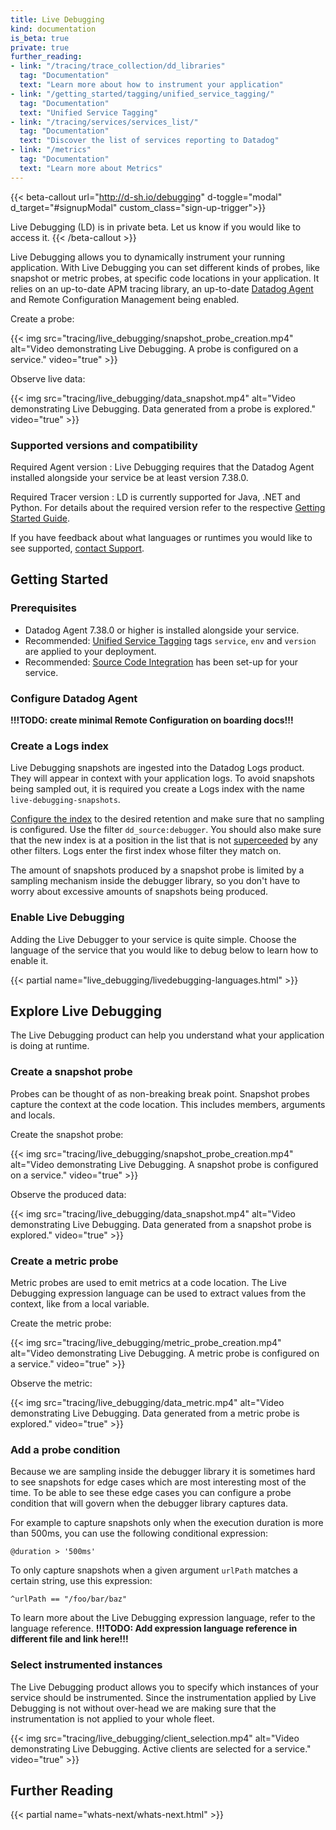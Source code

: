 ```yaml
---
title: Live Debugging
kind: documentation
is_beta: true
private: true
further_reading:
- link: "/tracing/trace_collection/dd_libraries"
  tag: "Documentation"
  text: "Learn more about how to instrument your application"
- link: "/getting_started/tagging/unified_service_tagging/"
  tag: "Documentation"
  text: "Unified Service Tagging"
- link: "/tracing/services/services_list/"
  tag: "Documentation"
  text: "Discover the list of services reporting to Datadog"
- link: "/metrics"
  tag: "Documentation"
  text: "Learn more about Metrics"
---
```


{{< beta-callout url="http://d-sh.io/debugging" d-toggle="modal" d_target="#signupModal" custom_class="sign-up-trigger">}}
<!-- **!!!TODO: create beta signup form/link!!!** -->
  Live Debugging (LD) is in private beta. Let us know if you would like to
  access it.
{{< /beta-callout >}}

Live Debugging allows you to dynamically instrument your running application.
With Live Debugging you can set different kinds of probes, like snapshot or
metric probes, at specific code locations in your application. It relies on an
up-to-date APM tracing library, an up-to-date [Datadog Agent][1] and Remote
Configuration Management being enabled.

Create a probe:

{{< img src="tracing/live_debugging/snapshot_probe_creation.mp4" alt="Video demonstrating Live Debugging. A probe is configured on a service." video="true" >}}

Observe live data:

{{< img src="tracing/live_debugging/data_snapshot.mp4" alt="Video demonstrating Live Debugging. Data generated from a probe is explored." video="true" >}}

### Supported versions and compatibility

Required Agent version
: Live Debugging requires that the Datadog Agent installed alongside your
service be at least version 7.38.0.

Required Tracer version
: LD is currently supported for Java, .NET and Python. For details about the
required version refer to the respective [Getting Started Guide][2].

<div class="alert alert-info">
If you have feedback about what languages or runtimes you would like to see
supported, <a href="/help/">contact Support</a>.
</div>

## Getting Started

### Prerequisites

- Datadog Agent 7.38.0 or higher is installed alongside your service.
- Recommended: [Unified Service Tagging][3] tags `service`, `env` and `version`
  are applied to your deployment.
- Recommended: [Source Code Integration][4] has been set-up for your service.

### Configure Datadog Agent

**!!!TODO: create minimal Remote Configuration on boarding docs!!!**

### Create a Logs index

Live Debugging snapshots are ingested into the Datadog Logs product. They will
appear in context with your application logs. To avoid snapshots being sampled
out, it is required you create a Logs index with the name
`live-debugging-snapshots`.

[Configure the index][5] to the desired retention and make sure that no
sampling is configured. Use the filter `dd_source:debugger`. You should also
make sure that the new index is at a position in the list that is not
[superceeded][6] by any other filters. Logs enter the first index whose filter
they match on.

The amount of snapshots produced by a snapshot probe is limited by a sampling
mechanism inside the debugger library, so you don't have to worry about
excessive amounts of snapshots being produced.

### Enable Live Debugging

Adding the Live Debugger to your service is quite simple. Choose the language
of the service that you would like to debug below to learn how to enable it.

{{< partial name="live_debugging/livedebugging-languages.html" >}}

## Explore Live Debugging

The Live Debugging product can help you understand what your application is
doing at runtime.

### Create a snapshot probe

Probes can be thought of as non-breaking break point. Snapshot probes capture
the context at the code location. This includes members, arguments and locals.

Create the snapshot probe:

{{< img src="tracing/live_debugging/snapshot_probe_creation.mp4" alt="Video demonstrating Live Debugging. A snapshot probe is configured on a service." video="true" >}}

Observe the produced data:

{{< img src="tracing/live_debugging/data_snapshot.mp4" alt="Video demonstrating Live Debugging. Data generated from a snapshot probe is explored." video="true" >}}

### Create a metric probe

Metric probes are used to emit metrics at a code location. The Live Debugging
expression language can be used to extract values from the context, like from
a local variable.

Create the metric probe:

{{< img src="tracing/live_debugging/metric_probe_creation.mp4" alt="Video demonstrating Live Debugging. A metric probe is configured on a service." video="true" >}}

Observe the metric:

{{< img src="tracing/live_debugging/data_metric.mp4" alt="Video demonstrating Live Debugging. Data generated from a metric probe is explored." video="true" >}}

### Add a probe condition

Because we are sampling inside the debugger library it is sometimes hard to see
snapshots for edge cases which are most interesting most of the time. To be
able to see these edge cases you can configure a probe condition that will
govern when the debugger library captures data.

For example to capture snapshots only when the execution duration is more than
500ms, you can use the following conditional expression:

```
@duration > '500ms'
```

To only capture snapshots when a given argument `urlPath` matches a certain
string, use this expression:

```
^urlPath == "/foo/bar/baz"
```

To learn more about the Live Debugging expression language, refer to the
language reference.
**!!!TODO: Add expression language reference in different file and link here!!!**

### Select instrumented instances

The Live Debugging product allows you to specify which instances of your
service should be instrumented. Since the instrumentation applied by Live
Debugging is not without over-head we are making sure that the instrumentation
is not applied to your whole fleet.

{{< img src="tracing/live_debugging/client_selection.mp4" alt="Video demonstrating Live Debugging. Active clients are selected for a service." video="true" >}}

## Further Reading

{{< partial name="whats-next/whats-next.html" >}}

[1]: /agent
[2]: /tracing/live_debugging/enabling
[3]: /getting_started/tagging/unified_service_tagging
[4]: https://docs.datadog.com/integrations/guide/source-code-integration
[5]: /logs/log_configuration/indexes/#add-indexes
[6]: /logs/log_configuration/indexes/#indexes-filters
